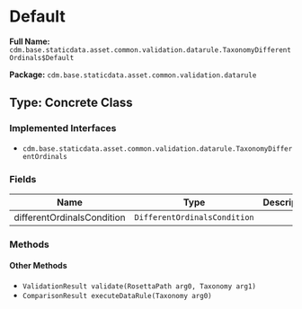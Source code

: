 # Default

**Full Name:** `cdm.base.staticdata.asset.common.validation.datarule.TaxonomyDifferentOrdinals$Default`

**Package:** `cdm.base.staticdata.asset.common.validation.datarule`

## Type: Concrete Class

### Implemented Interfaces

- `cdm.base.staticdata.asset.common.validation.datarule.TaxonomyDifferentOrdinals`

### Fields

| Name | Type | Description |
|------|------|-------------|
| differentOrdinalsCondition | `DifferentOrdinalsCondition` |  |

### Methods

#### Other Methods

- `ValidationResult validate(RosettaPath arg0, Taxonomy arg1)`
- `ComparisonResult executeDataRule(Taxonomy arg0)`

